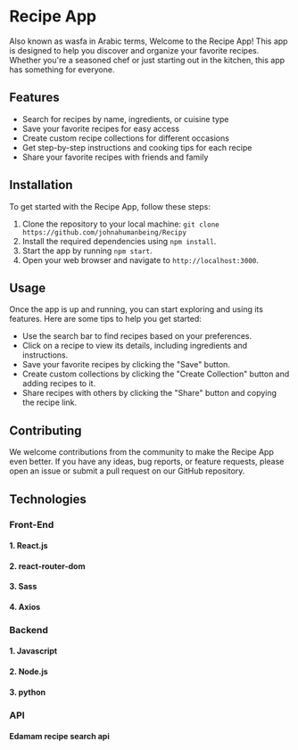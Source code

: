 # Recipe App

Also known as wasfa in Arabic terms, Welcome to the Recipe App! This app is designed to help you discover and organize your favorite recipes. Whether you're a seasoned chef or just starting out in the kitchen, this app has something for everyone.

## Features

- Search for recipes by name, ingredients, or cuisine type
- Save your favorite recipes for easy access
- Create custom recipe collections for different occasions
- Get step-by-step instructions and cooking tips for each recipe
- Share your favorite recipes with friends and family

## Installation

To get started with the Recipe App, follow these steps:

1. Clone the repository to your local machine: `git clone https://github.com/johnahumanbeing/Recipy`
2. Install the required dependencies using `npm install`.
3. Start the app by running `npm start`.
4. Open your web browser and navigate to `http://localhost:3000`.

## Usage

Once the app is up and running, you can start exploring and using its features. Here are some tips to help you get started:

- Use the search bar to find recipes based on your preferences.
- Click on a recipe to view its details, including ingredients and instructions.
- Save your favorite recipes by clicking the "Save" button.
- Create custom collections by clicking the "Create Collection" button and adding recipes to it.
- Share recipes with others by clicking the "Share" button and copying the recipe link.

## Contributing

We welcome contributions from the community to make the Recipe App even better. If you have any ideas, bug reports, or feature requests, please open an issue or submit a pull request on our GitHub repository.

## Technologies
### Front-End
#### 1. React.js
#### 2. react-router-dom
#### 3. Sass
#### 4. Axios

### Backend
#### 1. Javascript
#### 2. Node.js
#### 3. python

### API
#### Edamam recipe search api